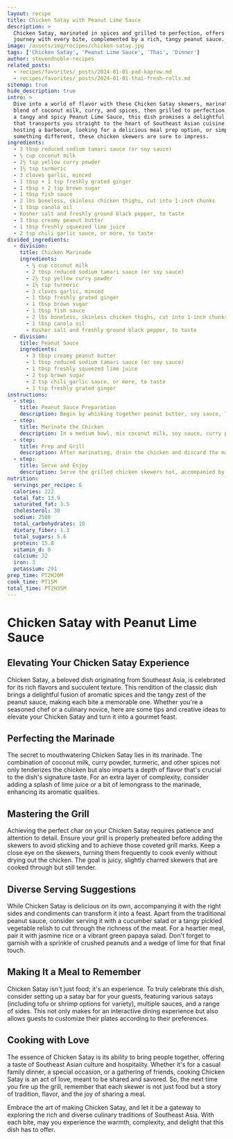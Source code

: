 ```yaml
---
layout: recipe
title: Chicken Satay with Peanut Lime Sauce
description: >
  Chicken Satay, marinated in spices and grilled to perfection, offers a succulent taste
  journey with every bite, complemented by a rich, tangy peanut sauce.
image: /assets/img/recipes/chicken-satay.jpg
tags: ['Chicken Satay', 'Peanut Lime Sauce', 'Thai', 'Dinner']
author: stevendnoble-recipes
related_posts:
  - recipes/favorites/_posts/2024-01-01-pad-kaprow.md
  - recipes/favorites/_posts/2024-01-01-thai-fresh-rolls.md
sitemap: true
hide_description: true
intro: >
  Dive into a world of flavor with these Chicken Satay skewers, marinated in a vibrant
  blend of coconut milk, curry, and spices, then grilled to perfection. Accompanied by
  a tangy and spicy Peanut Lime Sauce, this dish promises a delightful taste experience
  that transports you straight to the heart of Southeast Asian cuisine. Whether you're
  hosting a barbecue, looking for a delicious meal prep option, or simply craving
  something different, these chicken skewers are sure to impress.
ingredients:
  - 3 tbsp reduced sodium tamari sauce (or soy sauce)
  - ¼ cup coconut milk
  - 2½ tsp yellow curry powder
  - 1½ tsp turmeric
  - 3 cloves garlic, minced
  - 1 tbsp + 1 tsp freshly grated ginger
  - 1 tbsp + 2 tsp brown sugar
  - 1 tbsp fish sauce
  - 2 lbs boneless, skinless chicken thighs, cut into 1-inch chunks
  - 1 tbsp canola oil
  - Kosher salt and freshly ground black pepper, to taste
  - 3 tbsp creamy peanut butter
  - 1 tbsp freshly squeezed lime juice
  - 2 tsp chili garlic sauce, or more, to taste
divided_ingredients:
  - division:
    title: Chicken Marinade
    ingredients:
      - ¼ cup coconut milk
      - 2 tbsp reduced sodium tamari sauce (or soy sauce)
      - 2½ tsp yellow curry powder
      - 1½ tsp turmeric
      - 3 cloves garlic, minced
      - 1 tbsp freshly grated ginger
      - 1 tbsp brown sugar
      - 1 tbsp fish sauce
      - 2 lbs boneless, skinless chicken thighs, cut into 1-inch chunks
      - 1 tbsp canola oil
      - Kosher salt and freshly ground black pepper, to taste
  - division:
    title: Peanut Sauce
    ingredients:
      - 3 tbsp creamy peanut butter
      - 1 tbsp reduced sodium tamari sauce (or soy sauce)
      - 1 tbsp freshly squeezed lime juice
      - 2 tsp brown sugar
      - 2 tsp chili garlic sauce, or more, to taste
      - 1 tsp freshly grated ginger
instructions:
  - step:
    title: Peanut Sauce Preparation
    description: Begin by whisking together peanut butter, soy sauce, lime juice, brown sugar, chili garlic sauce, and ginger in a small bowl. Add 2-3 tbsp of water until you achieve the desired consistency; set aside.
  - step:
    title: Marinate the Chicken
    description: In a medium bowl, mix coconut milk, soy sauce, curry powder, turmeric, garlic, ginger, brown sugar, and fish sauce. Place the chicken in a Ziploc bag or large bowl and pour in the marinade. Let it marinate for 2 hours to overnight in the refrigerator, turning occasionally.
  - step:
    title: Prep and Grill
    description: After marinating, drain the chicken and discard the marinade. Preheat your grill to medium-high heat. Thread the chicken onto skewers, brush with canola oil, and season with salt and pepper. Grill the skewers, turning occasionally, until the chicken reaches an internal temperature of 165°F, about 12-15 minutes.
  - step:
    title: Serve and Enjoy
    description: Serve the grilled chicken skewers hot, accompanied by the prepared peanut sauce for dipping.
nutrition:
  servings_per_recipe: 6
  calories: 222
  total_fat: 13.9
  saturated_fat: 3.5
  cholesterol: 30
  sodium: 2508
  total_carbohydrates: 10
  dietary_fiber: 1.3
  total_sugars: 5.6
  protein: 15.8
  vitamin_d: 0
  calcium: 32
  iron: 3
  potassium: 291
prep_time: PT2H20M
cook_time: PT15M
total_time: PT2H35M
---
```


# Chicken Satay with Peanut Lime Sauce

## Elevating Your Chicken Satay Experience

Chicken Satay, a beloved dish originating from Southeast Asia, is celebrated for its rich flavors and succulent texture. This rendition of the classic dish brings a delightful fusion of aromatic spices and the tangy zest of the peanut sauce, making each bite a memorable one. Whether you're a seasoned chef or a culinary novice, here are some tips and creative ideas to elevate your Chicken Satay and turn it into a gourmet feast.

## Perfecting the Marinade

The secret to mouthwatering Chicken Satay lies in its marinade. The combination of coconut milk, curry powder, turmeric, and other spices not only tenderizes the chicken but also imparts a depth of flavor that's crucial to the dish's signature taste. For an extra layer of complexity, consider adding a splash of lime juice or a bit of lemongrass to the marinade, enhancing its aromatic qualities.

## Mastering the Grill

Achieving the perfect char on your Chicken Satay requires patience and attention to detail. Ensure your grill is properly preheated before adding the skewers to avoid sticking and to achieve those coveted grill marks. Keep a close eye on the skewers, turning them frequently to cook evenly without drying out the chicken. The goal is juicy, slightly charred skewers that are cooked through but still tender.

## Diverse Serving Suggestions

While Chicken Satay is delicious on its own, accompanying it with the right sides and condiments can transform it into a feast. Apart from the traditional peanut sauce, consider serving it with a cucumber salad or a tangy pickled vegetable relish to cut through the richness of the meat. For a heartier meal, pair it with jasmine rice or a vibrant green papaya salad. Don't forget to garnish with a sprinkle of crushed peanuts and a wedge of lime for that final touch.

## Making It a Meal to Remember

Chicken Satay isn't just food; it's an experience. To truly celebrate this dish, consider setting up a satay bar for your guests, featuring various satays (including tofu or shrimp options for variety), multiple sauces, and a range of sides. This not only makes for an interactive dining experience but also allows guests to customize their plates according to their preferences.

## Cooking with Love

The essence of Chicken Satay is its ability to bring people together, offering a taste of Southeast Asian culture and hospitality. Whether it's for a casual family dinner, a special occasion, or a gathering of friends, cooking Chicken Satay is an act of love, meant to be shared and savored. So, the next time you fire up the grill, remember that each skewer is not just food but a story of tradition, flavor, and the joy of sharing a meal.

Embrace the art of making Chicken Satay, and let it be a gateway to exploring the rich and diverse culinary traditions of Southeast Asia. With each bite, may you experience the warmth, complexity, and delight that this dish has to offer.
